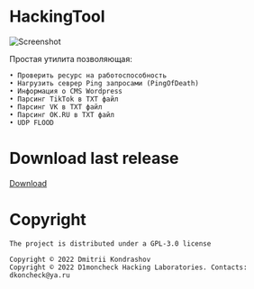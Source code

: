 # HackingTool
![Screenshot](https://user-images.githubusercontent.com/79802366/174639396-5b6f3aee-4b85-4cc7-99a4-0b845251c57f.png)

Простая утилита позволяющая:
	
	• Проверить ресурс на работоспособность
	• Нагрузить севрер Ping запросами (PingOfDeath)
	• Информация о CMS Wordpress
	• Парсинг TikTok в TXT файл
	• Парсинг VK в TXT файл
	• Парсинг OK.RU в TXT файл
	• UDP FLOOD

# Download last release

<a href='https://github.com/D1moncheck/HackingTool/releases/tag/Release'>Download</a>

# Copyright
	The project is distributed under a GPL-3.0 license
	
	Copyright © 2022 Dmitrii Kondrashov
	Copyright © 2022 D1moncheck Hacking Laboratories. Contacts: dkoncheck@ya.ru
